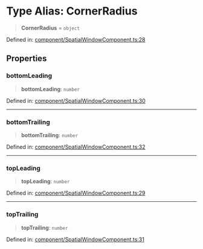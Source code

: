 # Type Alias: CornerRadius

> **CornerRadius** = `object`

Defined in: [component/SpatialWindowComponent.ts:28](https://github.com/webspatial/webspatial-sdk/blob/61c10fdd1eb0797e7a65f18c05fc06e8b1381245/core/src/core/component/SpatialWindowComponent.ts#L28)

## Properties

### bottomLeading

> **bottomLeading**: `number`

Defined in: [component/SpatialWindowComponent.ts:30](https://github.com/webspatial/webspatial-sdk/blob/61c10fdd1eb0797e7a65f18c05fc06e8b1381245/core/src/core/component/SpatialWindowComponent.ts#L30)

***

### bottomTrailing

> **bottomTrailing**: `number`

Defined in: [component/SpatialWindowComponent.ts:32](https://github.com/webspatial/webspatial-sdk/blob/61c10fdd1eb0797e7a65f18c05fc06e8b1381245/core/src/core/component/SpatialWindowComponent.ts#L32)

***

### topLeading

> **topLeading**: `number`

Defined in: [component/SpatialWindowComponent.ts:29](https://github.com/webspatial/webspatial-sdk/blob/61c10fdd1eb0797e7a65f18c05fc06e8b1381245/core/src/core/component/SpatialWindowComponent.ts#L29)

***

### topTrailing

> **topTrailing**: `number`

Defined in: [component/SpatialWindowComponent.ts:31](https://github.com/webspatial/webspatial-sdk/blob/61c10fdd1eb0797e7a65f18c05fc06e8b1381245/core/src/core/component/SpatialWindowComponent.ts#L31)
